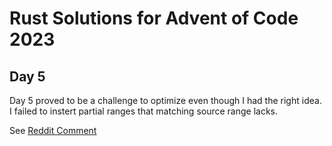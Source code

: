 # Rust Solutions for Advent of Code 2023

## Day 5
Day 5 proved to be a challenge to optimize even though I had the right idea. I
failed to instert partial ranges that matching source range lacks.

See [Reddit Comment](https://www.reddit.com/r/adventofcode/comments/18b4b0r/comment/kc4rk4s/?utm_source=share&utm_medium=web2x&context=3)
